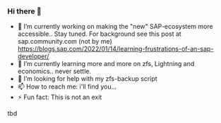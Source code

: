 ### Hi there 👋

- 🔭 I’m currently working on making the "new" SAP-ecosystem more accessible.. Stay tuned.
     For background see this post at sap.community.com (not by me) https://blogs.sap.com/2022/01/14/learning-frustrations-of-an-sap-developer/
- 🌱 I’m currently learning more and more on zfs, Lightning and economics.. never settle.
- 🤔 I’m looking for help with my zfs-backup script
- 📫 How to reach me: i'll find you...
- ⚡ Fun fact: This is not an exit

tbd
